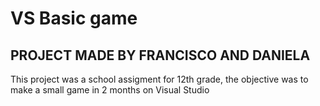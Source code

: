 # VS Basic game 
## PROJECT MADE BY FRANCISCO AND DANIELA

This project was a school assigment for 12th grade, the objective was to make a small game in 2 months on Visual Studio 




